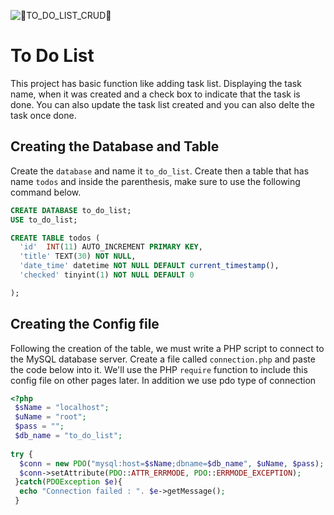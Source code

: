 ![📝TO_DO_LIST_CRUD📝](https://user-images.githubusercontent.com/82523427/153743634-469c1d7f-e9e2-4028-bb01-4da0ff963dc4.png)
 
# To Do List

This project has basic function like adding task list. Displaying the task name, when it was created and a check box to indicate that the task is done. You can also update the task list created and you can also delte the task once done.



## Creating the Database and Table

Create the `database` and name it `to_do_list`. Create then a table that has name `todos` and inside the parenthesis, make sure to use the following command below. 

~~~sql
CREATE DATABASE to_do_list;
USE to_do_list;

CREATE TABLE todos (
  'id'  INT(11) AUTO_INCREMENT PRIMARY KEY,
  'title' TEXT(30) NOT NULL,
  'date_time' datetime NOT NULL DEFAULT current_timestamp(),
  'checked' tinyint(1) NOT NULL DEFAULT 0

);
~~~

## Creating the Config file 

Following the creation of the table, we must write a PHP script to connect to the MySQL database server. Create a file called `connection.php` and paste the code below into it.
We'll use the PHP `require` function to include this config file on other pages later. In addition we use pdo type of connection

```php
<?php 
 $sName = "localhost";
 $uName = "root";
 $pass = "";
 $db_name = "to_do_list";
 
try {
  $conn = new PDO("mysql:host=$sName;dbname=$db_name", $uName, $pass);
  $conn->setAttribute(PDO::ATTR_ERRMODE, PDO::ERRMODE_EXCEPTION);
 }catch(PDOException $e){
  echo "Connection failed : ". $e->getMessage();
 }

```
